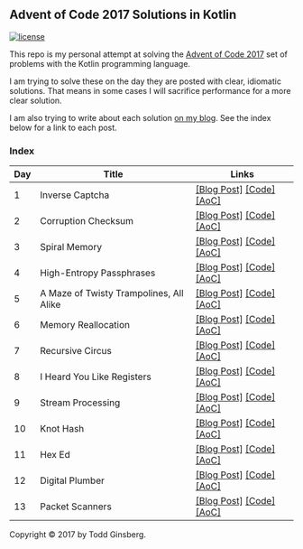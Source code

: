 ## Advent of Code 2017 Solutions in Kotlin

[![license](https://img.shields.io/github/license/mashape/apistatus.svg)]()

This repo is my personal attempt at solving the [Advent of Code 2017](http://adventofcode.com/2017) set of problems with the Kotlin programming language.

I am trying to solve these on the day they are posted with clear, idiomatic solutions. That means in some cases I will sacrifice performance for a more clear solution.

I am also trying to write about each solution [on my blog](https://todd.ginsberg.com/). See the index below for a link to each post.
### Index

|   Day   | Title                                   |  Links                                       |
| --------|-----------------------------------------|--------------------------------------------- |
|    1    | Inverse Captcha                         | [\[Blog Post\]](https://todd.ginsberg.com/post/advent-of-code/2017/day1/) [\[Code\]](https://github.com/tginsberg/advent-2017-kotlin/blob/master/src/main/kotlin/com/ginsberg/advent2017/Day01.kt) [\[AoC\]](http://adventofcode.com/2017/day/1) |
|    2    | Corruption Checksum                     | [\[Blog Post\]](https://todd.ginsberg.com/post/advent-of-code/2017/day2/) [\[Code\]](https://github.com/tginsberg/advent-2017-kotlin/blob/master/src/main/kotlin/com/ginsberg/advent2017/Day02.kt) [\[AoC\]](http://adventofcode.com/2017/day/2) |
|    3    | Spiral Memory                           | [\[Blog Post\]](https://todd.ginsberg.com/post/advent-of-code/2017/day3/) [\[Code\]](https://github.com/tginsberg/advent-2017-kotlin/blob/master/src/main/kotlin/com/ginsberg/advent2017/Day03.kt) [\[AoC\]](http://adventofcode.com/2017/day/3) |
|    4    | High-Entropy Passphrases                | [\[Blog Post\]](https://todd.ginsberg.com/post/advent-of-code/2017/day4/) [\[Code\]](https://github.com/tginsberg/advent-2017-kotlin/blob/master/src/main/kotlin/com/ginsberg/advent2017/Day04.kt) [\[AoC\]](http://adventofcode.com/2017/day/4) |
|    5    | A Maze of Twisty Trampolines, All Alike | [\[Blog Post\]](https://todd.ginsberg.com/post/advent-of-code/2017/day5/) [\[Code\]](https://github.com/tginsberg/advent-2017-kotlin/blob/master/src/main/kotlin/com/ginsberg/advent2017/Day05.kt) [\[AoC\]](http://adventofcode.com/2017/day/5) |
|    6    | Memory Reallocation                     | [\[Blog Post\]](https://todd.ginsberg.com/post/advent-of-code/2017/day6/) [\[Code\]](https://github.com/tginsberg/advent-2017-kotlin/blob/master/src/main/kotlin/com/ginsberg/advent2017/Day06.kt) [\[AoC\]](http://adventofcode.com/2017/day/6) |
|    7    | Recursive Circus                        | [\[Blog Post\]](https://todd.ginsberg.com/post/advent-of-code/2017/day7/) [\[Code\]](https://github.com/tginsberg/advent-2017-kotlin/blob/master/src/main/kotlin/com/ginsberg/advent2017/Day07.kt) [\[AoC\]](http://adventofcode.com/2017/day/7) |
|    8    | I Heard You Like Registers              | [\[Blog Post\]](https://todd.ginsberg.com/post/advent-of-code/2017/day8/) [\[Code\]](https://github.com/tginsberg/advent-2017-kotlin/blob/master/src/main/kotlin/com/ginsberg/advent2017/Day08.kt) [\[AoC\]](http://adventofcode.com/2017/day/8) |
|    9    | Stream Processing                       | [\[Blog Post\]](https://todd.ginsberg.com/post/advent-of-code/2017/day9/) [\[Code\]](https://github.com/tginsberg/advent-2017-kotlin/blob/master/src/main/kotlin/com/ginsberg/advent2017/Day09.kt) [\[AoC\]](http://adventofcode.com/2017/day/9) |
|   10    | Knot Hash                               | [\[Blog Post\]](https://todd.ginsberg.com/post/advent-of-code/2017/day10/) [\[Code\]](https://github.com/tginsberg/advent-2017-kotlin/blob/master/src/main/kotlin/com/ginsberg/advent2017/Day10.kt) [\[AoC\]](http://adventofcode.com/2017/day/10) |
|   11    | Hex Ed                                  | [\[Blog Post\]](https://todd.ginsberg.com/post/advent-of-code/2017/day11/) [\[Code\]](https://github.com/tginsberg/advent-2017-kotlin/blob/master/src/main/kotlin/com/ginsberg/advent2017/Day11.kt) [\[AoC\]](http://adventofcode.com/2017/day/11) |
|   12    | Digital Plumber                         | [\[Blog Post\]](https://todd.ginsberg.com/post/advent-of-code/2017/day12/) [\[Code\]](https://github.com/tginsberg/advent-2017-kotlin/blob/master/src/main/kotlin/com/ginsberg/advent2017/Day12.kt) [\[AoC\]](http://adventofcode.com/2017/day/12) |
|   13    | Packet Scanners                         | [\[Blog Post\]](https://todd.ginsberg.com/post/advent-of-code/2017/day13/) [\[Code\]](https://github.com/tginsberg/advent-2017-kotlin/blob/master/src/main/kotlin/com/ginsberg/advent2017/Day13.kt) [\[AoC\]](http://adventofcode.com/2017/day/13) |

Copyright &copy; 2017 by Todd Ginsberg.